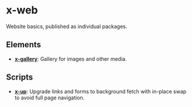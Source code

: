 # x-web

Website basics, published as individual packages.

## Elements

- [**x-gallery**](x-gallery): Gallery for images and other media.

## Scripts

- [**x-up**](x-up): Upgrade links and forms to background fetch with in-place swap to avoid full page navigation.
